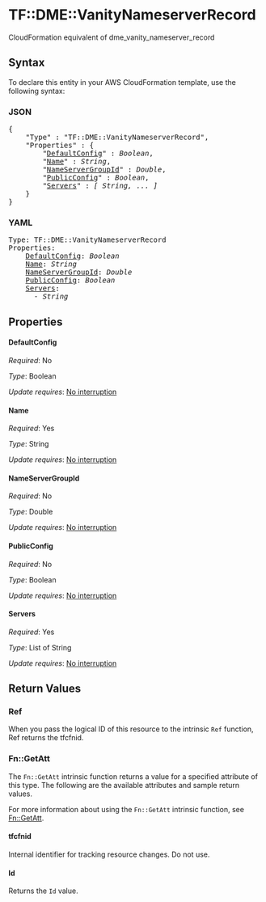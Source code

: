 # TF::DME::VanityNameserverRecord

CloudFormation equivalent of dme_vanity_nameserver_record

## Syntax

To declare this entity in your AWS CloudFormation template, use the following syntax:

### JSON

<pre>
{
    "Type" : "TF::DME::VanityNameserverRecord",
    "Properties" : {
        "<a href="#defaultconfig" title="DefaultConfig">DefaultConfig</a>" : <i>Boolean</i>,
        "<a href="#name" title="Name">Name</a>" : <i>String</i>,
        "<a href="#nameservergroupid" title="NameServerGroupId">NameServerGroupId</a>" : <i>Double</i>,
        "<a href="#publicconfig" title="PublicConfig">PublicConfig</a>" : <i>Boolean</i>,
        "<a href="#servers" title="Servers">Servers</a>" : <i>[ String, ... ]</i>
    }
}
</pre>

### YAML

<pre>
Type: TF::DME::VanityNameserverRecord
Properties:
    <a href="#defaultconfig" title="DefaultConfig">DefaultConfig</a>: <i>Boolean</i>
    <a href="#name" title="Name">Name</a>: <i>String</i>
    <a href="#nameservergroupid" title="NameServerGroupId">NameServerGroupId</a>: <i>Double</i>
    <a href="#publicconfig" title="PublicConfig">PublicConfig</a>: <i>Boolean</i>
    <a href="#servers" title="Servers">Servers</a>: <i>
      - String</i>
</pre>

## Properties

#### DefaultConfig

_Required_: No

_Type_: Boolean

_Update requires_: [No interruption](https://docs.aws.amazon.com/AWSCloudFormation/latest/UserGuide/using-cfn-updating-stacks-update-behaviors.html#update-no-interrupt)

#### Name

_Required_: Yes

_Type_: String

_Update requires_: [No interruption](https://docs.aws.amazon.com/AWSCloudFormation/latest/UserGuide/using-cfn-updating-stacks-update-behaviors.html#update-no-interrupt)

#### NameServerGroupId

_Required_: No

_Type_: Double

_Update requires_: [No interruption](https://docs.aws.amazon.com/AWSCloudFormation/latest/UserGuide/using-cfn-updating-stacks-update-behaviors.html#update-no-interrupt)

#### PublicConfig

_Required_: No

_Type_: Boolean

_Update requires_: [No interruption](https://docs.aws.amazon.com/AWSCloudFormation/latest/UserGuide/using-cfn-updating-stacks-update-behaviors.html#update-no-interrupt)

#### Servers

_Required_: Yes

_Type_: List of String

_Update requires_: [No interruption](https://docs.aws.amazon.com/AWSCloudFormation/latest/UserGuide/using-cfn-updating-stacks-update-behaviors.html#update-no-interrupt)

## Return Values

### Ref

When you pass the logical ID of this resource to the intrinsic `Ref` function, Ref returns the tfcfnid.

### Fn::GetAtt

The `Fn::GetAtt` intrinsic function returns a value for a specified attribute of this type. The following are the available attributes and sample return values.

For more information about using the `Fn::GetAtt` intrinsic function, see [Fn::GetAtt](https://docs.aws.amazon.com/AWSCloudFormation/latest/UserGuide/intrinsic-function-reference-getatt.html).

#### tfcfnid

Internal identifier for tracking resource changes. Do not use.

#### Id

Returns the <code>Id</code> value.

